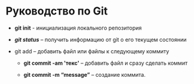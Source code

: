# Руководство по Git #
- **git init** - инициализация локального репозитория
- ***git status*** – получить информацию от git о его текущем состоянии
-  git add – добавить файл или файлы к следующему коммиту
        
     -  **git commit -am 'текс'** – добавить файл и сразу сделать коммит

     -  **git commit -m “message”** – создание коммита.

